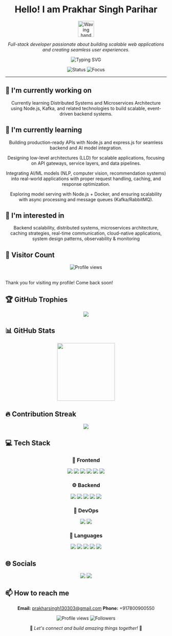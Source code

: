 <div align="center">

#  Hello! I am Prakhar Singh Parihar 
<p align="center">
  <!-- Fun GIF -->
  <img src="https://media.giphy.com/media/hvRJCLFzcasrR4ia7z/giphy.gif" width="50px" alt="Waving hand"/>
</p>


<p align="center">
  <em>Full-stack developer passionate about building scalable web applications and creating seamless user experiences.</em>
</p>

<p align="center">
  <!-- Typing Animation -->
  <img src="https://readme-typing-svg.herokuapp.com?font=Fira+Code&weight=500&size=22&pause=1000&color=36BCF7&center=true&vCenter=true&width=550&lines=🚀+Full-stack+Developer;⚡+Backend+%26+Scalable+Systems;💡+Open+Source+Contributor;🌱+Always+Learning+New+Tech" alt="Typing SVG" />
</p>

<p align="center">
  <!-- Status & Focus -->
  <img src="https://img.shields.io/badge/Status-Available_for_collaboration-brightgreen?style=for-the-badge&logo=github" alt="Status" />
  <img src="https://img.shields.io/badge/Focus-Web_Development-blue?style=for-the-badge&logo=javascript" alt="Focus" />
</p>

</div>

<hr>

## 🔭 I'm currently working on

<div align="center"><p>Currently learning Distributed Systems and Microservices Architecture using Node.js, Kafka, and related technologies to build scalable, event-driven backend systems.</p></div>

## 🌱 I'm currently learning

<div align="center"><p>Building production-ready APIs with Node.js and express.js for seamless backend and AI model integration.

Designing low-level architectures (LLD) for scalable applications, focusing on API gateways, service layers, and data pipelines.

Integrating AI/ML models (NLP, computer vision, recommendation systems) into real-world applications with proper request handling, caching, and response optimization.

Exploring model serving with Node.js + Docker, and ensuring scalability with async processing and message queues (Kafka/RabbitMQ).</p></div>

## 👀 I'm interested in

<div align="center"><p>Backend scalability, distributed systems, microservices architecture, caching strategies, real-time communication, cloud-native applications, system design patterns, observability & monitoring</p></div>

## 👀 Visitor Count

<!-- ⚠️ Important: Replace 'Prakhar140303' with your actual GitHub username in the URL below -->
<p align="center">
  <img src="https://komarev.com/ghpvc/?username=Prakhar140303&color=brightgreen" alt="Profile views" />

  <br>Thank you for visiting my profile! Come back soon!
</p>

## 🏆 GitHub Trophies

<!-- ⚠️ Important: Replace 'Prakhar140303' with your actual GitHub username in the URL below -->
<p align="center">
  <img src="https://github-profile-trophy.vercel.app/?username=Prakhar140303&theme=juicyfresh&column=7&margin-w=15&margin-h=15" />
</p>

## 📊 GitHub Stats

<!-- ⚠️ Important: Replace 'Prakhar140303' with your actual GitHub username in the URL below -->
<div align="center">
  <img height="180em" src="https://github-readme-stats.vercel.app/api?username=Prakhar140303&show_icons=true&theme=radical&include_all_commits=true&count_private=true"/>
</div>

## 🔥 Contribution Streak

<!-- ⚠️ Important: Replace 'Prakhar140303' with your actual GitHub username in the URL below -->
<div align="center">
  <img src="https://github-readme-streak-stats.herokuapp.com/?user=Prakhar140303&theme=radical&hide_border=false" />
</div>

## 💻 Tech Stack

<div align="center">

### 🎨 Frontend

<img src="https://img.shields.io/badge/-React-05122A?style=for-the-badge&color=ff69b4"> <img src="https://img.shields.io/badge/-Bootstrap-05122A?style=for-the-badge&color=ff69b4"> <img src="https://img.shields.io/badge/-Material UI-05122A?style=for-the-badge&color=ff69b4"> <img src="https://img.shields.io/badge/-CSS3-05122A?style=for-the-badge&color=ff69b4"> <img src="https://img.shields.io/badge/-HTML5-05122A?style=for-the-badge&color=ff69b4"> <img src="https://img.shields.io/badge/-Tailwind-05122A?style=for-the-badge&color=ff69b4">

### ⚙️ Backend

<img src="https://img.shields.io/badge/-Node.js-05122A?style=for-the-badge&color=4169e1"> <img src="https://img.shields.io/badge/-Express-05122A?style=for-the-badge&color=4169e1"> <img src="https://img.shields.io/badge/-MongoDB-05122A?style=for-the-badge&color=4169e1"> <img src="https://img.shields.io/badge/-MySQL-05122A?style=for-the-badge&color=4169e1"> <img src="https://img.shields.io/badge/-Redis-05122A?style=for-the-badge&color=4169e1">

### 🚀 DevOps

<img src="https://img.shields.io/badge/-Docker-05122A?style=for-the-badge&color=9370db"> <img src="https://img.shields.io/badge/-AWS-05122A?style=for-the-badge&color=9370db">

### 💬 Languages

<img src="https://img.shields.io/badge/-JavaScript-05122A?style=for-the-badge&color=FFA500"> <img src="https://img.shields.io/badge/-TypeScript-05122A?style=for-the-badge&color=FFA500"> <img src="https://img.shields.io/badge/-C++-05122A?style=for-the-badge&color=FFA500"> <img src="https://img.shields.io/badge/-C-05122A?style=for-the-badge&color=FFA500"> <img src="https://img.shields.io/badge/-Python-05122A?style=for-the-badge&color=FFA500">

</div>

## 🌐 Socials

<div align="center">

<a href="https://www.github.com/Prakhar140303"><img src="https://img.shields.io/badge/github-%23121011.svg?style=for-the-badge&logo=github&logoColor=white&color=9a6bdf"></a> <a href="https://www.linkedin.com/in/prakhar140303/"><img src="https://img.shields.io/badge/linkedin-%230077B5.svg?style=for-the-badge&logo=linkedin&logoColor=white&color=df6b9a"></a> 

</div>

## 📫 How to reach me

<div align="center">

**Email:** prakharsingh130303@gmail.com
**Phone:** +917800900550

</div>

<div align="center">

<!-- ⚠️ Important: Replace 'Prakhar140303' with your actual GitHub username in the URLs below -->
<img src="https://komarev.com/ghpvc/?username=Prakhar140303&style=for-the-badge&color=blueviolet" alt="Profile views"/>

<img src="https://img.shields.io/github/followers/Prakhar140303?style=for-the-badge&color=ff69b4" alt="Followers"/>

<p>🌈 <i>Let's connect and build amazing things together!</i> 🚀</p>

</div>
